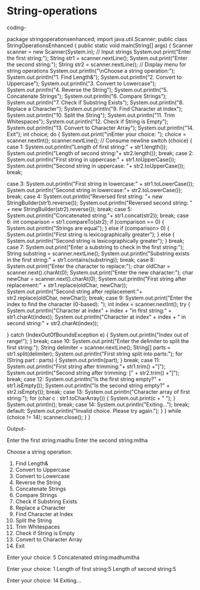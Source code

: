# String-operations

coding-

package stringoperationsenhanced;
import java.util.Scanner;
public class StringOperationsEnhanced {
public static void main(String[] args) {
Scanner scanner = new Scanner(System.in);
// Input strings
System.out.print("Enter the first string:");
String str1 = scanner.nextLine();
System.out.print("Enter the second string:");
String str2 = scanner.nextLine();
// Display menu for string operations
System.out.println("\nChoose a string operation:");
System.out.println("1. Find Length&");
System.out.println("2. Convert to Uppercase");
System.out.println("3. Convert to Lowercase");
System.out.println("4. Reverse the String");
System.out.println("5. Concatenate Strings");
System.out.println("6. Compare Strings");
System.out.println("7. Check if Substring Exists");
System.out.println("8. Replace a Character");
System.out.println("9. Find Character at Index");
System.out.println("10. Split the String");
System.out.println("11. Trim Whitespaces");
System.out.println("12. Check if String is Empty");
System.out.println("13. Convert to Character Array");
System.out.println("14. Exit");
int choice;
do {
System.out.print("\nEnter your choice: ");
choice = scanner.nextInt();
scanner.nextLine(); // Consume newline
switch (choice) {
case 1:
System.out.println("Length of first string:" + str1.length());
System.out.println("Length of second string:"+ str2.length());
break;
case 2:
System.out.println("First string in uppercase:" + str1.toUpperCase());
System.out.println("Second string in uppercase: "+ str2.toUpperCase());
break;

case 3:
System.out.println("First string in lowercase:" + str1.toLowerCase());
System.out.println("Second string in lowercase:"+ str2.toLowerCase());
break;
case 4:
System.out.println("Reversed first string: "+ new StringBuilder(str1).reverse());
System.out.println("Reversed second string: " + new StringBuilder(str2).reverse());
break;
case 5:
System.out.println("Concatenated string:"+ str1.concat(str2));
break;
case 6:
int comparison = str1.compareTo(str2);
if (comparison == 0) {
System.out.println("Strings are equal");
} else if (comparison> 0) {
System.out.println("First string is lexicographically greater");
} else {
System.out.println("Second string is lexicographically greater");
}
break;
case 7:
System.out.print("Enter a substring to check in the first string:");
String substring = scanner.nextLine();
System.out.println("Substring exists in the first string:" + str1.contains(substring));
break;
case 8:
System.out.print("Enter the character to replace:");
char oldChar = scanner.next().charAt(0);
System.out.print("Enter the new character:");
char newChar = scanner.next().charAt(0);
System.out.println("First string after replacement:" + str1.replace(oldChar, newChar));
System.out.println("Second string after replacement:"+ str2.replace(oldChar, newChar));
break;
case 9:
System.out.print("Enter the index to find the character (0-based): ");
int index = scanner.nextInt();
try {
System.out.println("Character at index" + index + "in first string:" + str1.charAt(index));
System.out.println("Character at index" + index + " in second string:" + str2.charAt(index));

} catch (IndexOutOfBoundsException e) {
System.out.println("Index out of range!");
}
break;
case 10:
System.out.print("Enter the delimiter to split the first string:");
String delimiter = scanner.nextLine();
String[] parts = str1.split(delimiter);
System.out.println("First string split into parts:");
for (String part : parts) {
System.out.println(part);
}
break;
case 11:
System.out.println("First string after trimming:"+ str1.trim() +"]");
System.out.println("Second string after trimming: [" + str2.trim() +"]");
break;
case 12:
System.out.println("Is the first string empty?" + str1.isEmpty());
System.out.println("Is the second string empty?" + str2.isEmpty());
break;
case 13:
System.out.println("Character array of first string:");
for (char c : str1.toCharArray()) {
System.out.print(c + "  ");
}
System.out.println();
break;
case 14:
System.out.println("Exiting...");
break;
default:
System.out.println("Invalid choice. Please try again.");
}
} while (choice != 14);
scanner.close();
}
}




Output-

Enter the first string:madhu
Enter the second string:mitha

Choose a string operation:
1. Find Length&
2. Convert to Uppercase
3. Convert to Lowercase
4. Reverse the String
5. Concatenate Strings
6. Compare Strings
7. Check if Substring Exists
8. Replace a Character
9. Find Character at Index
10. Split the String
11. Trim Whitespaces
12. Check if String is Empty
13. Convert to Character Array
14. Exit

Enter your choice: 5
Concatenated string:madhumitha

Enter your choice: 1
Length of first string:5
Length of second string:5

Enter your choice: 14
Exiting...
